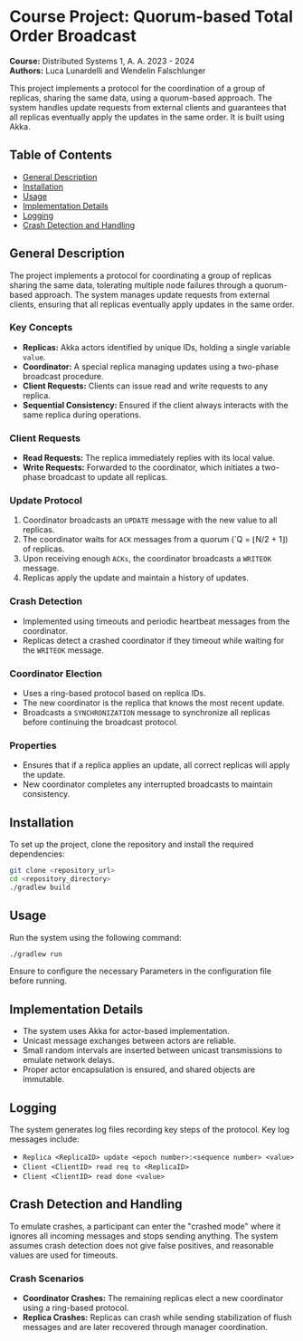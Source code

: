 # Course Project: Quorum-based Total Order Broadcast
**Course:** Distributed Systems 1, A. A. 2023 - 2024 \
**Authors:** Luca Lunardelli and Wendelin Falschlunger

This project implements a protocol for the coordination of a group of replicas, sharing the same data, using a quorum-based approach. The system handles update requests from external clients and guarantees that all replicas eventually apply the updates in the same order. It is built using Akka.

## Table of Contents
- [General Description](#general-description)
- [Installation](#installation)
- [Usage](#usage)
- [Implementation Details](#implementation-details)
- [Logging](#logging)
- [Crash Detection and Handling](#crash-detection-and-handling)

## General Description

The project implements a protocol for coordinating a group of replicas sharing the same data, tolerating multiple node failures through a quorum-based approach. The system manages update requests from external clients, ensuring that all replicas eventually apply updates in the same order.

### Key Concepts
- **Replicas:** Akka actors identified by unique IDs, holding a single variable `value`.
- **Coordinator:** A special replica managing updates using a two-phase broadcast procedure.
- **Client Requests:** Clients can issue read and write requests to any replica.
- **Sequential Consistency:** Ensured if the client always interacts with the same replica during operations.

### Client Requests
- **Read Requests:** The replica immediately replies with its local value.
- **Write Requests:** Forwarded to the coordinator, which initiates a two-phase broadcast to update all replicas.

### Update Protocol
1. Coordinator broadcasts an `UPDATE` message with the new value to all replicas.
2. The coordinator waits for `ACK` messages from a quorum (`Q = ⌊N/2 + 1⌋) of replicas.
3. Upon receiving enough `ACKs`, the coordinator broadcasts a `WRITEOK` message.
4. Replicas apply the update and maintain a history of updates.

### Crash Detection
- Implemented using timeouts and periodic heartbeat messages from the coordinator.
- Replicas detect a crashed coordinator if they timeout while waiting for the `WRITEOK` message.

### Coordinator Election
- Uses a ring-based protocol based on replica IDs.
- The new coordinator is the replica that knows the most recent update.
- Broadcasts a `SYNCHRONIZATION` message to synchronize all replicas before continuing the broadcast protocol.

### Properties
- Ensures that if a replica applies an update, all correct replicas will apply the update.
- New coordinator completes any interrupted broadcasts to maintain consistency.

## Installation

To set up the project, clone the repository and install the required dependencies:

```sh
git clone <repository_url>
cd <repository_directory>
./gradlew build
```

## Usage

Run the system using the following command:

```sh
./gradlew run
```

Ensure to configure the necessary Parameters in the configuration file before running.

## Implementation Details

- The system uses Akka for actor-based implementation.
- Unicast message exchanges between actors are reliable.
- Small random intervals are inserted between unicast transmissions to emulate network delays.
- Proper actor encapsulation is ensured, and shared objects are immutable.

## Logging

The system generates log files recording key steps of the protocol. Key log messages include:
- `Replica <ReplicaID> update <epoch number>:<sequence number> <value>`
- `Client <ClientID> read req to <ReplicaID>`
- `Client <ClientID> read done <value>`

## Crash Detection and Handling

To emulate crashes, a participant can enter the "crashed mode" where it ignores all incoming messages and stops sending anything. The system assumes crash detection does not give false positives, and reasonable values are used for timeouts.

### Crash Scenarios
- **Coordinator Crashes:** The remaining replicas elect a new coordinator using a ring-based protocol.
- **Replica Crashes:** Replicas can crash while sending stabilization of flush messages and are later recovered through manager coordination.
